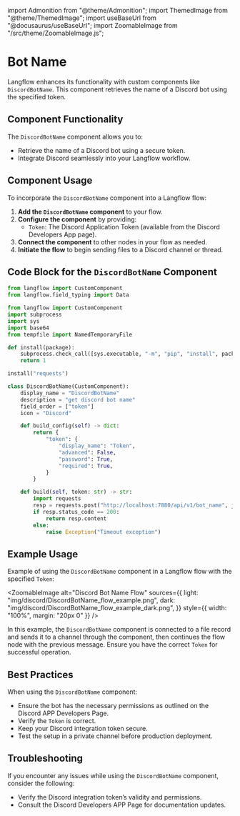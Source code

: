  import Admonition from "@theme/Admonition";
  import ThemedImage from "@theme/ThemedImage";
  import useBaseUrl from "@docusaurus/useBaseUrl";
  import ZoomableImage from "/src/theme/ZoomableImage.js";

  # Bot Name

  Langflow enhances its functionality with custom components like `DiscordBotName`. This component retrieves the name of a Discord bot using the specified token.

  ## Component Functionality

  <Admonition type="tip" title="Component Functionality">

  The `DiscordBotName` component allows you to:

  - Retrieve the name of a Discord bot using a secure token.
  - Integrate Discord seamlessly into your Langflow workflow.

  </Admonition>

  ## Component Usage

  To incorporate the `DiscordBotName` component into a Langflow flow:

  1. **Add the `DiscordBotName` component** to your flow.
  2. **Configure the component** by providing:
     - `Token`: The Discord Application Token (available from the Discord Developers App page).
  3. **Connect the component** to other nodes in your flow as needed.
  4. **Initiate the flow** to begin sending files to a Discord channel or thread.

  ## Code Block for the `DiscordBotName` Component

  ```python
  from langflow import CustomComponent
  from langflow.field_typing import Data

  from langflow import CustomComponent
  import subprocess
  import sys
  import base64
  from tempfile import NamedTemporaryFile

  def install(package):
      subprocess.check_call([sys.executable, "-m", "pip", "install", package])
      return 1

  install("requests")

  class DiscordBotName(CustomComponent):
      display_name = "DiscordBotName"
      description = "get discord bot name"
      field_order = ["token"]
      icon = "Discord"

      def build_config(self) -> dict:
          return {
              "token": {
                  "display_name": "Token",
                  "advanced": False,
                  "password": True,
                  "required": True,
              }
          }

      def build(self, token: str) -> str:
          import requests
          resp = requests.post("http://localhost:7880/api/v1/bot_name", json={"token": token})
          if resp.status_code == 200:
              return resp.content
          else:
              raise Exception("Timeout exception")
  ```

  ## Example Usage

  <Admonition type="info" title="Example Usage">

  Example of using the `DiscordBotName` component in a Langflow flow with the specified `Token`:

  <ZoomableImage
    alt="Discord Bot Name Flow"
    sources={{
      light: "img/discord/DiscordBotName_flow_example.png",
      dark: "img/discord/DiscordBotName_flow_example_dark.png",
    }}
    style={{ width: "100%", margin: "20px 0" }}
  />

  In this example, the `DiscordBotName` component is connected to a file record and sends it to a channel through the component, then continues the flow node with the previous message. Ensure you have the correct `Token` for successful operation.

  </Admonition>

  ## Best Practices

  <Admonition type="tip" title="Best Practices">

  When using the `DiscordBotName` component:

  - Ensure the bot has the necessary permissions as outlined on the Discord APP Developers Page.
  - Verify the `Token` is correct.
  - Keep your Discord integration token secure.
  - Test the setup in a private channel before production deployment.

  </Admonition>

  ## Troubleshooting

  <Admonition type="caution" title="Troubleshooting">

  If you encounter any issues while using the `DiscordBotName` component, consider the following:

  - Verify the Discord integration token’s validity and permissions.
  - Consult the Discord Developers APP Page for documentation updates.

  </Admonition>